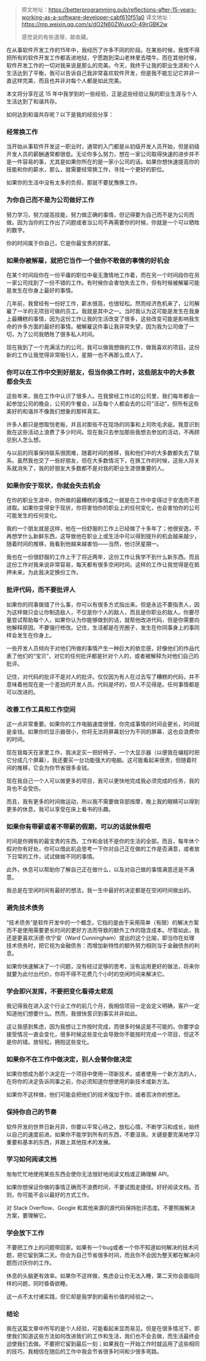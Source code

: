 > 原文地址：https://betterprogramming.pub/reflections-after-15-years-working-as-a-software-developer-cabf610f51a0
> 译文地址：https://mp.weixin.qq.com/s/dO2N60ZWuxxO-49irGBK2w
>
> 感觉说的有些道理，故收藏。


在从事软件开发工作的15年中，我经历了许多不同的阶段。在某些时候，我恨不得把所有的软件开发工作都丢进地狱，宁愿跑到深山老林里去喂牛。而在其他时候，软件开发工作的一切对我来说是那么的完美。今天，我终于让我的职业生涯和个人生活达到了平衡，我可以告诉自己我非常喜欢软件开发，但是我不能忘记它并非一直这样完美，而且也并非对每个人都是如此完美。

本文将分享在这 15 年中我学到的一些经验，正是这些经验让我的职业生涯与个人生活达到了和谐共存。

如何达到和谐共存呢？以下是我的经验分享：


### 经常换工作

当开始从事软件开发这一职业时，通常的入门都是从初级开发人员开始，但是初级开发人员的薪酬通常都很低。无论你多么努力，想在一家公司取得快速的进步并不是一件容易的事，尤其是如果你所在的是一家小公司的话。如果你想快速提高你的技能和你的薪水，那么，就需要经常换工作，寻找一个更好的职位。

如果你的生活中没有太多的负担，那就不要犹豫换工作。

### 为你自己而不是为公司做好工作

努力学习，努力提高技能，努力做正确的事情，但记得要为自己而不是为公司而做。因为当你的工作出了问题或者当公司不再需要你的时候，你就是一个可以牺牲的数字。

你的时间属于你自己，它是你最宝贵的财富。

### 如果你被解雇，就把它当作一个做你不敢做的事情的好机会

在某个时间段你在一份平庸的职位中毫无激情地工作着，而在另一个时间段你在另一家公司找到了一份不错的工作。有时候你会害怕失去工作，但有时候被解雇可能是发生在你身上最好的事情。

几年前，我曾经有一份好工作，薪水很高，也很轻松。然而经济危机来了，公司解雇了一半的无项目可做的员工。我就是其中之一。当时我认为这可能是发生在我身上最糟糕的事情，因为这份工作让我的生活改变了很多，这些改变可能是影响我生命的许多方面的最好的事情。被解雇这件事让我非常失望，因为我为公司做了一切，为了公司我牺牲了很多私人时间。

现在我到了一个充满活力的公司，我可以做我想做的工作，做我喜欢的项目。这份新的工作让我觉得非常吸引人，星期一也不再那么烦人了。

### 你可以在工作中交到好朋友，但当你换工作时，这些朋友中的大多数都会失去

这些年来，我在工作中认识了很多人。在我曾经工作过的公司里，我们每年都会一起参加公司的晚会，公司的午餐会，以及每个人都会去的公司“活动”，但所有这些美好的和谐并不像我们想象的那样真实。

许多人都只是想取悦老板，并且对那些不在现场的同事和上司吹毛求疵。我意识到我在这些活动上浪费了多少时间。现在我只去参加那些我想去参加的活动，不再顾忌别人怎么想。

与以前的同事保持联系很困难，随着时间的推移，我和他们中的大多数都失去了联系。虽然我也交了一些好朋友，但在大多数情况下，在换工作的时候，这些人际关系就消失了，我的好朋友大多数都不是对我的职业生涯很重要的人。

### 如果你安于现状，你就会失去机会

在你的职业生涯中，你所做的最糟糕的事情之一就是在工作中变得过于安逸而不思进取。如果你变得安于现状，你将害怕你的职业上的任何变化，也会害怕你的公司可能发生的任何变化。

我的一个朋友就是这样，他在一份舒服的工作上已经做了十多年了；他很安逸，不再想学什么新鲜东西，这导致他在职业上或生活中可以得到提升的机会越来越少，随着时间的推移，我看到他越来越害怕——当然，他讨厌星期一。

我也在一份很舒服的工作上干了将近两年，这份工作让我学不到什么新东西。而且这份工作对我来说非常容易，每天都有很多空闲时间。这样的工作让我觉得是在抵押未来，为此我决定换份工作。

### 批评代码，而不要批评人

如果你的同事做错了什么事，你可以有很多方式指出来。但是永远不要指责人，因为这样做只会让你制造敌人，不仅是你个人的敌人，而且是你职业的敌人。你要尽量尝试帮助每个人，如果你认为你能够做到的话，就帮他改进代码，但是你需要向他解释原因，不要强行修改。记住，生活都是在兜圈子，发生在你同事身上的事同样会发生在你身上。

一些开发人员倾向于对他们所做的事情产生一种巨大的依恋感，好像他们的作品代表了他们的“宝贝”，对它的任何批评都是针对个人的，或者被解释为对他们自己的批评。

记住，对代码的批评不是对人的批评。仅仅因为有人在过去写了糟糕的代码，并不意味着他现在是一个差劲的开发人员。代码是坏的，但人不见得是。任何事情都是可以改进的。

### 改善工作工具和工作空间

这一点非常重要。如果你的工作电脑速度很慢，你完成事情的时间会更长，时间就是金钱。如果你的显示器很小，你将无法将屏幕划分为不同的屏幕，这也会浪费你的时间。

现在我每天在家里工作，我决定买一把好椅子，一个大显示器（以便我在编程时把它分成几个屏幕），我还要买一台功能强大的电脑。这可能看起来很贵，但随着时间的推移，它会为你节省很多金钱。

现在我自己一个人可以做更多的项目，我可以更快地完成我必须完成的任务，我的背也不会受伤。

而且，我有更多的时间做运动，所以我不需要做背部按摩，晚上我的眼睛可以得到更多的休息，我可以享受在床上看书的乐趣。

### 如果你有带薪或者不带薪的假期，可以的话就休假吧

时间是你拥有的最宝贵的东西。工作和金钱不是你的生活的全部。而且，每年休个假对你有好处，你可以借此机会思考一下你对自己正在做的工作是否满意，或者放下日常的工作，试试做做不同的事情。

此外，休息可以帮助你了解自己正在做什么，以及对自己做的事情满意还是不满意。

我总是在空闲时间有最好的想法，我一生中最好的决定都是在空闲时间做出的。

### 避免技术债务

“技术债务”是软件开发中的一个概念，它指的是由于采用简单（有限）的解决方案而不是使用需要更长时间的更好方法而导致的额外工作的隐含成本。尽管如此，我还是更喜欢沃德·坎宁安（Ward Cunningham）提出的这个比喻，即当你在处理技术债务时，把它视为金融债务：而增加新特性的额外努力相则当于金融债务的利息。

如果你快速解决了一个问题，没有经过足够的思考，没有运用更好的做法，将来你就要为此付出代价，你将不得不花费几个小时的空闲时间来解决它。

### 学会即兴发挥，不要把变化看得太悲观

我记得我在进入这个行业工作的前几个月，我相信项目一定会定义明确，客户一定知道他们想要什么。然而，我很快意识到事实并非如此。

这让我感到焦虑，因为我想让工作按时完成，而很多时候这是不可能的。你要学会接受情况一直会变化，很多时候这些变化会导致你不能按时完成一个项目，但这不是你的错。放轻松，拥抱这些变化。

### 如果你不在工作中做决定，别人会替你做决定

如果你想成为那个决定在一个项目中使用一项新技术，或者使用一个新方法的人，在将你的决定告诉同事之前，你必须知道你想使用的新技术或新方法。

如果你不这样做，他们可能会把他们的技术强加于你，或者否决你的想法。

### 保持你自己的节奏

软件开发的世界日新月异，你要以平常心待之，放松心情，不断学习和成长，始终以自己的速度前进。如果你不能学到所有的东西，不要沮丧。关键是要完美地学习重要和基本的东西，并跟上其他技术的发展。

### 学习如何阅读文档

匆匆忙忙地使用某些东西会使你无法很好地阅读文档或正确理解 API。

如果你想保证你做的事情正确而不浪费时间，不要试图走捷径。好好阅读文档。否则，你可能不会以最好的方式工作。

对 Stack Overflow、Google 和其他来源的源代码保持批评态度。不要照搬解决方案，要理解它。

### 学会放下工作

不要把工作上的问题带回家。如果有一个bug或者一个你不知道如何解决的技术问题，把它留到第二天。你会为自己节省很多时间，而且你不会因为整天都在解决问题而讨厌你的工作。

休息的头脑更有效率。如果你不这样做，焦虑会让你无法入睡，第二天你会面临同样的问题，同时昏昏欲睡。

这一点不太付诸实践，但它却是我学到的最有价值的经验之一。

### 结论

我在这篇文章中所写的是个人经验，可能看起来显而易见。但是在很多情况下，即使我们知道这些方法如何改进我们的工作和生活，我们也不会去做，而生活最终会迫使我们去做。不要把它留到最后一刻；如果我在一开始工作时就运用了这些相同的技巧，我相信在随后的工作中我会节省很多时间和少很多弯路。
